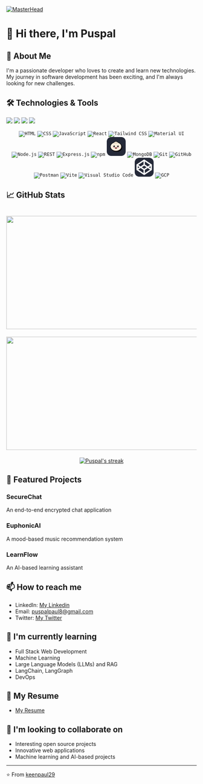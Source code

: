 [![MasterHead](https://firebasestorage.googleapis.com/v0/b/flexi-coding.appspot.com/o/dempgi7-520f8d5f-63d4-4453-8822-dbc149ae27f8.gif?alt=media&token=91c0c7b2-93c3-4029-b011-1a8703c5730d)](https://keenpaul29.vercel.app)

# 👋 Hi there, I'm Puspal

## 🚀 About Me
I'm a passionate developer who loves to create and learn new technologies. My journey in software development has been exciting, and I'm always looking for new challenges.

## 🛠️ Technologies & Tools
![](https://img.shields.io/badge/Code-Python-informational?style=flat&logo=python&logoColor=white&color=2bbc8a)
![](https://img.shields.io/badge/Code-JavaScript-informational?style=flat&logo=javascript&logoColor=white&color=2bbc8a)
![](https://img.shields.io/badge/Tools-Git-informational?style=flat&logo=git&logoColor=white&color=2bbc8a)
![](https://img.shields.io/badge/Editor-VSCode-informational?style=flat&logo=visual-studio-code&logoColor=white&color=2bbc8a)

<div align="center">
	<code><img width="50" src="https://user-images.githubusercontent.com/25181517/192158954-f88b5814-d510-4564-b285-dff7d6400dad.png" alt="HTML" title="HTML"/></code>
	<code><img width="50" src="https://user-images.githubusercontent.com/25181517/183898674-75a4a1b1-f960-4ea9-abcb-637170a00a75.png" alt="CSS" title="CSS"/></code>
	<code><img width="50" src="https://user-images.githubusercontent.com/25181517/117447155-6a868a00-af3d-11eb-9cfe-245df15c9f3f.png" alt="JavaScript" title="JavaScript"/></code>
	<code><img width="50" src="https://user-images.githubusercontent.com/25181517/183897015-94a058a6-b86e-4e42-a37f-bf92061753e5.png" alt="React" title="React"/></code>
	<code><img width="50" src="https://user-images.githubusercontent.com/25181517/202896760-337261ed-ee92-4979-84c4-d4b829c7355d.png" alt="Tailwind CSS" title="Tailwind CSS"/></code>
	<code><img width="50" src="https://user-images.githubusercontent.com/25181517/189716630-fe6c084c-6c66-43af-aa49-64c8aea4a5c2.png" alt="Material UI" title="Material UI"/></code>
	<code><img width="50" src="https://user-images.githubusercontent.com/25181517/183568594-85e280a7-0d7e-4d1a-9028-c8c2209e073c.png" alt="Node.js" title="Node.js"/></code>
	<code><img width="50" src="https://user-images.githubusercontent.com/25181517/192107858-fe19f043-c502-4009-8c47-476fc89718ad.png" alt="REST" title="REST"/></code>
	<code><img width="50" src="https://user-images.githubusercontent.com/25181517/183859966-a3462d8d-1bc7-4880-b353-e2cbed900ed6.png" alt="Express.js" title="Express.js"/></code>
	<code><img width="50" src="https://user-images.githubusercontent.com/25181517/121401671-49102800-c959-11eb-9f6f-74d49a5e1774.png" alt="npm" title="npm"/></code>
	<code><img width="50" src="https://raw.githubusercontent.com/tandpfun/skill-icons/65dea6c4eaca7da319e552c09f4cf5a9a8dab2c8/icons/Bun-Dark.svg" alt="Bun" title="Bun"/></code>
	<code><img width="50" src="https://user-images.githubusercontent.com/25181517/182884177-d48a8579-2cd0-447a-b9a6-ffc7cb02560e.png" alt="MongoDB" title="MongoDB"/></code>
	<code><img width="50" src="https://user-images.githubusercontent.com/25181517/192108372-f71d70ac-7ae6-4c0d-8395-51d8870c2ef0.png" alt="Git" title="Git"/></code>
	<code><img width="50" src="https://user-images.githubusercontent.com/25181517/192108374-8da61ba1-99ec-41d7-80b8-fb2f7c0a4948.png" alt="GitHub" title="GitHub"/></code>
	<code><img width="50" src="https://user-images.githubusercontent.com/25181517/192109061-e138ca71-337c-4019-8d42-4792fdaa7128.png" alt="Postman" title="Postman"/></code>
	<code><img width="50" src="https://github-production-user-asset-6210df.s3.amazonaws.com/62091613/261395532-b40892ef-efb8-4b0e-a6b5-d1cfc2f3fc35.png" alt="Vite" title="Vite"/></code>
        <code><img width="50" src="https://user-images.githubusercontent.com/25181517/192108891-d86b6220-e232-423a-bf5f-90903e6887c3.png" alt="Visual Studio Code" title="Visual Studio Code"/></code>
	<code><img width="50" src="https://raw.githubusercontent.com/tandpfun/skill-icons/65dea6c4eaca7da319e552c09f4cf5a9a8dab2c8/icons/CodePen-Dark.svg" alt="CodePen" title="CodePen"/></code>
	<code><img width="50" src="https://user-images.githubusercontent.com/25181517/183911547-990692bc-8411-4878-99a0-43506cdb69cf.png" alt="GCP" title="GCP"/></code>
</div>

## 📈 GitHub Stats
<br />
<div align="center">
  <a href="https://github.com/anuraghazra/github-readme-stats">
    <img height="300px" width="550px" src="https://github-readme-stats.vercel.app/api?username=keenpaul29&show_icons=true&theme=chartreuse-dark&show=reviews,discussions_started,discussions_answered,prs_merged,prs_merged_percentage&hide_border=true" />
  </a>
</div>
<br />
<div align="center">
  <a href="https://github.com/anuraghazra/github-readme-stats">
    <img height="300px" width="550px" src="https://github-readme-stats.vercel.app/api/top-langs/?username=keenpaul29&layout=compact&langs_count=8&theme=dark&hide_border=true" />
  </a>
</div>
<br />
<div align="center">
  <a href="https://github.com/DenverCoder1/github-readme-streak-stats">
    <img alt="Puspal's streak" src="https://git-hub-streak-stats.vercel.app?user=keenpaul29&theme=tokyonight&hide_border=true" />
  </a>
</div>


## 🌟 Featured Projects
### SecureChat
An end-to-end encrypted chat application
### EuphonicAI
A mood-based music recommendation system
### LearnFlow
An AI-based learning assistant

## 📫 How to reach me
- LinkedIn: [My Linkedin](https://www.linkedin.com/in/puspal-paul)
- Email: puspalpaul8@gmail.com
- Twitter: [My Twitter](https://x.com/paul_puspal)

## 🌱 I'm currently learning
- Full Stack Web Development
- Machine Learning
- Large Language Models (LLMs) and RAG
- LangChain, LangGraph
- DevOps

## 📝 My Resume
- [My Resume](https://drive.google.com/file/d/1laclmq3C_s1WT8KmlPlD8Mc74tEgsSm1/view?usp=sharing)



## 👯 I'm looking to collaborate on
- Interesting open source projects
- Innovative web applications
- Machine learning and AI-based projects

---
⭐️ From [keenpaul29](https://github.com/keenpaul29)
